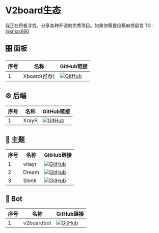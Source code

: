 # V2board生态


我正在积极寻找、分享各种开源的优秀项目。如果你需要投稿麻烦留言 TG：[@smxs666](https://t.me/smxs666)

## 🎛️ 面板
| 序号 | 名称 | GitHub链接 |
| --- | --- | --- |
| 1 | Xboard(推荐) | [![GitHub](https://img.shields.io/badge/GitHub-cedar2025%2FXboard-blue)](https://github.com/cedar2025/Xboard/) |

## ⚙️ 后端
| 序号 | 名称 | GitHub链接 |
| --- | --- | --- |
| 1 | XrayR | [![GitHub](https://img.shields.io/badge/GitHub-XrayR--project%2FXrayR-blue)](https://github.com/XrayR-project/XrayR) |

## 🎨 主题
| 序号 | 名称 | GitHub链接 |
| --- | --- | --- |
| 1 | vitayr | [![GitHub](https://img.shields.io/badge/GitHub-Bitsea1%2Fvitayr-blue)](https://github.com/Bitsea1/vitayr) |
| 2 | Dream | [![GitHub](https://img.shields.io/badge/GitHub-Bitsea1%2FDream-blue)](https://github.com/Bitsea1/Dream) |
| 3 | Sleek | [![GitHub](https://img.shields.io/badge/GitHub-binglog%2FV2b--Theme--Sleek-blue)](https://github.com/binglog/V2b-Theme-Sleek) |

## 🤖 Bot
| 序号 | 名称 | GitHub链接 |
| --- | --- | --- |
| 1 | v2boardbot | [![GitHub](https://img.shields.io/badge/GitHub-v2boardbot%2Fv2boardbot-blue)](https://github.com/v2boardbot/v2boardbot) |
